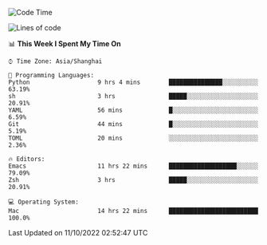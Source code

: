 <!--START_SECTION:waka-->
![Code Time](http://img.shields.io/badge/Code%20Time-907%20hrs%206%20mins-blue)

![Lines of code](https://img.shields.io/badge/From%20Hello%20World%20I%27ve%20Written-22%20Thousand%20lines%20of%20code-blue)

📊 **This Week I Spent My Time On** 

```text
⌚︎ Time Zone: Asia/Shanghai

💬 Programming Languages: 
Python                   9 hrs 4 mins        ███████████████░░░░░░░░░░   63.19% 
sh                       3 hrs               █████░░░░░░░░░░░░░░░░░░░░   20.91% 
YAML                     56 mins             █░░░░░░░░░░░░░░░░░░░░░░░░   6.59% 
Git                      44 mins             █░░░░░░░░░░░░░░░░░░░░░░░░   5.19% 
TOML                     20 mins             ░░░░░░░░░░░░░░░░░░░░░░░░░   2.36%

🔥 Editors: 
Emacs                    11 hrs 22 mins      ███████████████████░░░░░░   79.09% 
Zsh                      3 hrs               █████░░░░░░░░░░░░░░░░░░░░   20.91%

💻 Operating System: 
Mac                      14 hrs 22 mins      █████████████████████████   100.0%

```


 Last Updated on 11/10/2022 02:52:47 UTC
<!--END_SECTION:waka-->
